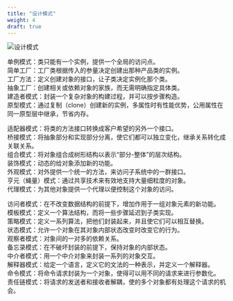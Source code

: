 ```yaml
---
title: "设计模式"
weight: 4
draft: true
---
```


![设计模式](/study/images/computer/data_structure.png)

单例模式：类只能有一个实例，提供一个全局的访问点。  
简单工厂：工厂类根据传入的参量决定创建出那种产品类的实例。  
工厂方法：定义创建对象的接口，让子类决定实例化那个类。  
抽象工厂：创建相关或依赖对象的家族，而无需明确指定具体类。  
建造者模式：封装一个复杂对象的构建过程，并可以按步骤构造。  
原型模式：通过复制（clone）创建新的实例，多属性时有性能优势，公用属性在同一原型层中继承，节省内存。

适配器模式：将类的方法接口转换成客户希望的另外一个接口。  
桥接模式：将抽象部分和实现部分分离，使它们都可以独立变化，继承关系转化成关联关系。  
组合模式：将对象组合成树形结构以表示“部分-整体”的层次结构。  
装饰模式：动态的给对象添加新的功能。  
外观模式：对外提供一个统一的方法，来访问子系统中的一群接口。  
亨元（蝇量）模式：通过共享技术来有效地支持大量细粒度的对象。  
代理模式：为其他对象提供一个代理以便控制这个对象的访问。  

访问者模式：在不改变数据结构的前提下，增加作用于一组对象元素的新功能。  
模板模式：定义一个算法结构，而将一些步骤延迟到子类实现。  
策略模式：定义一系列算法，把他们封装起来，并且使它们可以相互替换。  
状态模式：允许一个对象在其对象内部状态改变时改变它的行为。  
观察者模式：对象间的一对多的依赖关系。  
备忘录模式：在不破坏封装的前提下，保持对象的内部状态。  
中介者模式：用一个中介对象来封装一系列的对象交互。  
解释器模式：给定一个语言，定义它的文法的一种表示，并定义一个解释器。  
命令模式：将命令请求封装为一个对象，使得可以用不同的请求来进行参数化。  
责任链模式：将请求的发送者和接收者解耦，使的多个对象都有处理这个请求的机会。
